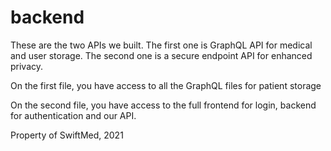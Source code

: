 # backend

These are the two APIs we built. The first one is GraphQL API for medical and user storage. The second one is a secure endpoint API for enhanced privacy.

On the first file, you have access to all the GraphQL files for patient storage

On the second file, you have access to the full frontend for login, backend for authentication and our API.


Property of SwiftMed, 2021
